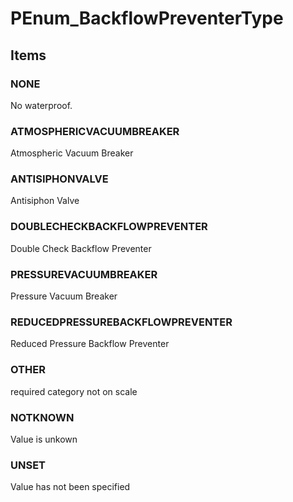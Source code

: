 # PEnum_BackflowPreventerType

## Items

### NONE
No waterproof.

### ATMOSPHERICVACUUMBREAKER
Atmospheric Vacuum Breaker

### ANTISIPHONVALVE
Antisiphon Valve

### DOUBLECHECKBACKFLOWPREVENTER
Double Check Backflow Preventer

### PRESSUREVACUUMBREAKER
Pressure Vacuum Breaker

### REDUCEDPRESSUREBACKFLOWPREVENTER
Reduced Pressure Backflow Preventer

### OTHER
required category not on scale

### NOTKNOWN
Value is unkown

### UNSET
Value has not been specified
